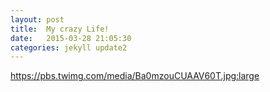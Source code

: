 ```yaml
---
layout: post
title:  My crazy Life!
date:   2015-03-28 21:05:30
categories: jekyll update2
---
```


https://pbs.twimg.com/media/Ba0mzouCUAAV60T.jpg:large

[jekyll]:      http://jekyllrb.com
[jekyll-gh]:   https://github.com/jekyll/jekyll
[jekyll-help]: https://github.com/jekyll/jekyll-help
